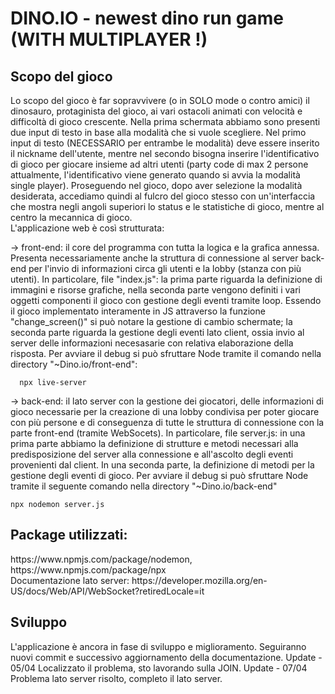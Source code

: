 <h1>DINO.IO - newest dino run game (WITH MULTIPLAYER !)</h1>
<div>
  <h2>Scopo del gioco</h2>
  <div>Lo scopo del gioco è far sopravvivere (o in SOLO mode o contro amici) il dinosauro, protaginista
  del gioco, ai vari ostacoli animati con velocità e difficoltà di gioco crescente.
  Nella prima schermata abbiamo sono presenti due input di testo in base alla modalità che si vuole
  scegliere. Nel primo input di testo (NECESSARIO per entrambe le modalità) deve essere inserito
  il nickname dell'utente, mentre nel secondo bisogna inserire l'identificativo di gioco per giocare
  insieme ad altri utenti (party code di max 2 persone attualmente, l'identificativo viene generato quando si avvia la 
  modalità single player).
  Proseguendo nel gioco, dopo aver selezione la modalità desiderata, accediamo quindi al fulcro del
  gioco stesso con un'interfaccia che mostra negli angoli superiori lo status e le statistiche di 
    gioco, mentre al centro la mecannica di gioco. </div>
  <div>L'applicazione web è così strutturata:
     <p>-> front-end: il core del programma con tutta la logica e la grafica annessa. 
      Presenta necessariamente anche la struttura di connessione al server back-end
      per l'invio di informazioni circa gli utenti e la lobby (stanza con più utenti).
      In particolare, file "index.js":
      la prima parte riguarda la definizione di immagini e risorse grafiche, nella 
      seconda parte vengono definiti i vari oggetti componenti il gioco con gestione
      degli eventi tramite loop. Essendo il gioco implementato interamente in JS
      attraverso la funzione "change_screen()" si può notare la gestione di cambio
      schermate; la seconda parte riguarda la gestione degli eventi lato client, ossia
      invio al server delle informazioni necesasarie con relativa elaborazione della
      risposta.
      Per avviare il debug si può sfruttare Node tramite il comando nella directory 
       "~Dino.io/front-end":</p>
   
      npx live-server
       
   <p> -> back-end: il lato server con la gestione dei giocatori, delle informazioni
      di gioco necessarie per la creazione di una lobby condivisa per poter giocare
      con più persone e di conseguenza di tutte le struttura di connessione con la 
      parte front-end (tramite WebSocets).
      In particolare, file server.js:
      in una prima parte abbiamo la definizione di strutture e metodi necessari alla
      predisposizione del server alla connessione e all'ascolto degli eventi provenienti
      dal client. In una seconda parte, la definizione di metodi per la gestione degli 
      eventi di gioco.
      Per avviare il debug si può sfruttare Node tramite il seguente comando nella 
     directory "~Dino.io/back-end"</p></div>
    
    npx nodemon server.js
    
  <h2>Package utilizzati:</h2>
  <div>
    https://www.npmjs.com/package/nodemon,
    https://www.npmjs.com/package/npx
    <br>Documentazione lato server:
    https://developer.mozilla.org/en-US/docs/Web/API/WebSocket?retiredLocale=it
  </div>
  <h2>Sviluppo</h2>
  <div>
    L'applicazione è ancora in fase di sviluppo e miglioramento. Seguiranno nuovi commit e successivo
    aggiornamento della documentazione.
    Update - 05/04
    Localizzato il problema, sto lavorando sulla JOIN.
    Update - 07/04
    Problema lato server risolto, completo il lato server.
  </div>
</div>
  

